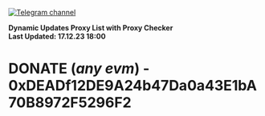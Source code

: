 [![Telegram channel](https://img.shields.io/endpoint?url=https://runkit.io/damiankrawczyk/telegram-badge/branches/master?url=https://t.me/n4z4v0d)](https://t.me/n4z4v0d) 

**Dynamic Updates Proxy List with Proxy Checker**  
**Last Updated: 17.12.23 18:00**

# DONATE (_any evm_) - 0xDEADf12DE9A24b47Da0a43E1bA70B8972F5296F2
